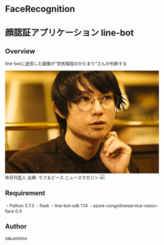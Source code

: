 # FaceRecognition
顔認証アプリケーション line-bot
====
## Overview
line-botに送信した画像が”空気階段のかたまり”さんか判断する

<img src="img/D4_4536-e1572682688707-800x533.jpg">
©月刊芸人
出典: ラフ＆ピース ニュースマガジン
<img src="img/IMG_0104.PNG">

## Requirement
・Python 3.7.3
・flask 
・line-bot-sdk 1.14
・azure-congnitiveservice-vision-face 0.4

## Author
takumiiimo
